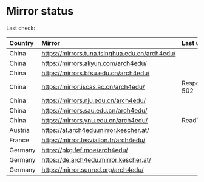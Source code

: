 <script src="./time.js"></script>
# Mirror status
Last check: <script type="text/javascript">localize(1693696558.2916088);</script>

|Country|Mirror|Last update|
|:------|:-----|:----------|
|China|https://mirrors.tuna.tsinghua.edu.cn/arch4edu/|<script type="text/javascript">localize(1693636088);</script>|
|China|https://mirrors.aliyun.com/arch4edu/|<script type="text/javascript">localize(1693636088);</script>|
|China|https://mirrors.bfsu.edu.cn/arch4edu/|<script type="text/javascript">localize(1693636088);</script>|
|China|https://mirror.iscas.ac.cn/arch4edu/|Response 502|
|China|https://mirrors.nju.edu.cn/arch4edu/|<script type="text/javascript">localize(1693593417);</script>|
|China|https://mirrors.sau.edu.cn/arch4edu/|<script type="text/javascript">localize(1693636088);</script>|
|China|https://mirrors.ynu.edu.cn/arch4edu/|ReadTimeout|
|Austria|https://at.arch4edu.mirror.kescher.at/|<script type="text/javascript">localize(1693636088);</script>|
|France|https://mirror.lesviallon.fr/arch4edu/|<script type="text/javascript">localize(1693636088);</script>|
|Germany|https://pkg.fef.moe/arch4edu/|<script type="text/javascript">localize(1693636088);</script>|
|Germany|https://de.arch4edu.mirror.kescher.at/|<script type="text/javascript">localize(1693636088);</script>|
|Germany|https://mirror.sunred.org/arch4edu/|<script type="text/javascript">localize(1693636088);</script>|

<script src="./tablefilter/tablefilter.js"></script>
<script src="./table.js"></script>